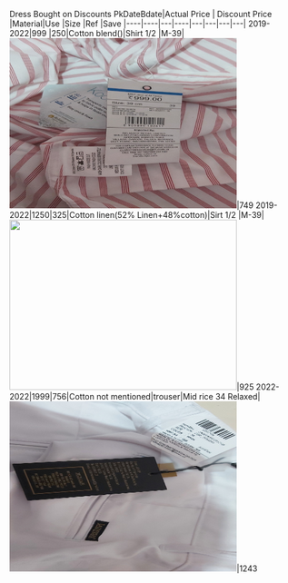 Dress Bought on Discounts
PkDateBdate|Actual Price | Discount Price |Material|Use |Size |Ref |Save
|----|----|---|----|---|---|---|---|
2019-2022|999 |250|Cotton blend()|Shirt 1/2 |M-39|<img src="images/20221106_130924.jpg" width="400" height="300">|749
2019-2022|1250|325|Cotton linen(52% Linen+48%cotton)|Sirt 1/2 |M-39|<img src="/images/20221106_131001.jpg" width="400" height="300">|925
2022-2022|1999|756|Cotton not mentioned|trouser|Mid rice 34 Relaxed|<img src="images/20221106_130750.jpg" width="400" height="300">|1243


